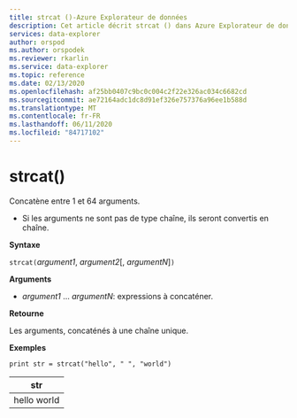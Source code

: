 ```yaml
---
title: strcat ()-Azure Explorateur de données
description: Cet article décrit strcat () dans Azure Explorateur de données.
services: data-explorer
author: orspod
ms.author: orspodek
ms.reviewer: rkarlin
ms.service: data-explorer
ms.topic: reference
ms.date: 02/13/2020
ms.openlocfilehash: af25bb0407c9bc0c004c2f22e326ac034c6682cd
ms.sourcegitcommit: ae72164adc1dc8d91ef326e757376a96ee1b588d
ms.translationtype: MT
ms.contentlocale: fr-FR
ms.lasthandoff: 06/11/2020
ms.locfileid: "84717102"
---
```

# <a name="strcat"></a>strcat()

Concatène entre 1 et 64 arguments.

* Si les arguments ne sont pas de type chaîne, ils seront convertis en chaîne.

**Syntaxe**

`strcat(`*argument1*, *argument2*[, *argumentN*]`)`

**Arguments**

* *argument1* ... *argumentN*: expressions à concaténer.

**Retourne**

Les arguments, concaténés à une chaîne unique.

**Exemples**
  
   ```kusto
print str = strcat("hello", " ", "world")
```

|str|
|---|
|hello world|
